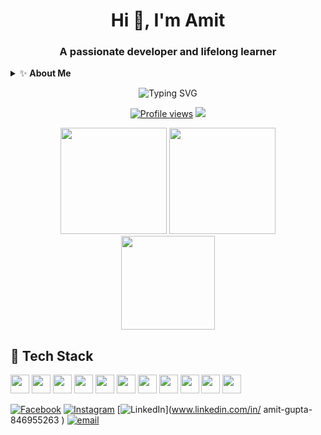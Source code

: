 <!-- =============================================================== -->
<!--                  W E L C O M E   S E C T I O N                  -->
<!-- =============================================================== -->
<h1 align="center">Hi 👋, I'm Amit</h1>
<h3 align="center">A passionate developer and lifelong learner</h3>

<!-- =============================================================== -->
<!--                      A B O U T   M E                            -->
<!-- =============================================================== -->
<details>
<summary>✨ <strong>About Me</strong></summary>
<br>
<ul>
  <li>🔭 I’m currently working on projects in AI & IoT</li>
  <li>🌱 I’m learning advanced ML and edge computing</li>
  <li>💬 Ask me about anything tech-related!</li>
</ul>
</details>

<p align="center">
  <img src="https://readme-typing-svg.herokuapp.com?font=Fira+Code&weight=500&size=24&pause=1000&center=true&vCenter=true&width=435&lines=AI+%7C+IoT+%7C+CV+%7C+ML+Engineer;Always+learning+new+things" alt="Typing SVG" />
</p>

<p align="center">
  <a href="#"><img src="https://komarev.com/ghpvc/?username=amiit1&style=for-the-badge&color=lightgrey" alt="Profile views"></a>
  <a href="https://github.com/amiit1?tab=followers"><img src="https://img.shields.io/github/followers/amiit1?label=Followers&style=for-the-badge"></a>
</p>


<!-- =============================================================== -->
<!--                      S T A T S   S E C T I O N                  -->
<!-- =============================================================== -->
<div align="center">
  <img src="https://github-readme-stats.vercel.app/api?username=amiit1&show_icons=true&theme=dracula&include_all_commits=true&count_private=true&hide_border=true" height="170" />
  <img src="https://github-readme-streak-stats.herokuapp.com/?user=amiit1&theme=dracula&hide_border=true" height="170"/>
</div>

<div align="center">
  <img src="https://github-readme-stats.vercel.app/api/top-langs/?username=amiit1&layout=compact&theme=dracula&hide_border=true" height="150"/>
</div>


<!-- =============================================================== -->
<!--                     T E C H   S T A C K                         -->
<!-- =============================================================== -->
<h2> 🚀 Tech Stack</h2>

<div>
  <!-- your existing icons -->
  <img src="https://cdn.jsdelivr.net/gh/devicons/devicon/icons/typescript/typescript-original.svg" height="30" />
  <img src="https://cdn.jsdelivr.net/gh/devicons/devicon/icons/react/react-original.svg" height="30" />
  <img src="https://cdn.jsdelivr.net/gh/devicons/devicon/icons/html5/html5-original.svg" height="30" />
  <img src="https://cdn.jsdelivr.net/gh/devicons/devicon/icons/css3/css3-original.svg" height="30" />
  <img src="https://cdn.jsdelivr.net/gh/devicons/devicon/icons/python/python-original.svg" height="30" />
  <img src="https://cdn.jsdelivr.net/gh/devicons/devicon/icons/csharp/csharp-original.svg" height="30" />
  <img src="https://cdn.jsdelivr.net/gh/devicons/devicon/icons/cplusplus/cplusplus-original.svg" height="30" />
  <img src="https://cdn.jsdelivr.net/gh/devicons/devicon/icons/c/c-original.svg" height="30" />
  <img src="https://cdn.jsdelivr.net/gh/devicons/devicon/icons/julia/julia-original.svg" height="30" />
  <img src="https://cdn.jsdelivr.net/gh/devicons/devicon/icons/tensorflow/tensorflow-original.svg" height="30" />
  <img src="https://cdn.jsdelivr.net/gh/devicons/devicon/icons/pytorch/pytorch-original.svg" height="30" />
</div>


<!-- =============================================================== -->
<!--                  S O C I A L   M E D I A                        -->
<!-- =============================================================== -->
<div align="left">

[![Facebook](https://img.shields.io/badge/Facebook-%231877F2.svg?logo=Facebook&logoColor=white)](https://www.facebook.com/amit.gupta.382037) 
[![Instagram](https://img.shields.io/badge/Instagram-%23E4405F.svg?logo=Instagram&logoColor=white)](https://www.instagram.com/amiit.1/) 
[![LinkedIn](https://img.shields.io/badge/LinkedIn-%230077B5.svg?logo=linkedin&logoColor=white)](www.linkedin.com/in/
amit-gupta-846955263
) 
[![email](https://img.shields.io/badge/Email-D14836?logo=gmail&logoColor=white)](mailto:guptaamit1667@gmail.com) 


</div>










